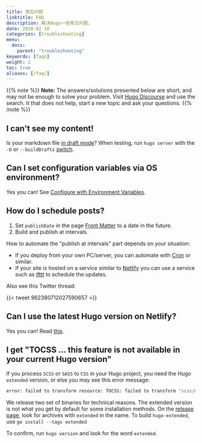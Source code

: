 ```yaml
---
title: 常见问题
linktitle: FAQ
description: 解决Hugo一些常见问题。
date: 2018-02-10
categories: [troubleshooting]
menu:
  docs:
    parent: "troubleshooting"
keywords: [faqs]
weight: 2
toc: true
aliases: [/faq/]
---
```


{{% note %}}
**Note:** The answers/solutions presented below are short, and may not be enough to solve your problem. Visit [Hugo Discourse](https://discourse.gohugo.io/) and use the search. It that does not help, start a new topic and ask your questions.
{{% /note %}}

## I can't see my content!

Is your markdown file [in draft mode](https://gohugo.io/content-management/front-matter/#front-matter-variables)? When testing, run `hugo server` with the `-D` or `--buildDrafts` [switch](https://gohugo.io/getting-started/usage/#draft-future-and-expired-content).

## Can I set configuration variables via OS environment?

Yes you can! See [Configure with Environment Variables](/getting-started/configuration/#configure-with-environment-variables).

## How do I schedule posts?

1. Set `publishDate` in the page [Front Matter](/content-management/front-matter/) to a date in the future.
2. Build and publish at intervals.

How to automate the "publish at intervals" part depends on your situation:

* If you deploy from your own PC/server, you can automate with [Cron](https://en.wikipedia.org/wiki/Cron) or similar.
* If your site is hosted on a service similar to [Netlify](https://www.netlify.com/) you can use a service such as [ifttt](https://ifttt.com/date_and_time) to schedule the updates.

Also see this Twitter thread:

{{< tweet 962380712027590657 >}}

## Can I use the latest Hugo version on Netlify?

Yes you can! Read [this](/hosting-and-deployment/hosting-on-netlify/#configure-hugo-version-in-netlify).

## I get "TOCSS ... this feature is not available in your current Hugo version"

If you process `SCSS` or `SASS` to `CSS` in your Hugo project, you need the Hugo `extended` version, or else you may see this error message:

```bash
error: failed to transform resource: TOCSS: failed to transform "scss/main.scss" (text/x-scss): this feature is not available in your current Hugo version
```

We release two set of binaries for technical reasons. The extended version is not what you get by default for some installation methods. On the [release page](https://github.com/gohugoio/hugo/releases), look for archives with `extended` in the name. To build `hugo-extended`, use `go install --tags extended`

To confirm, run `hugo version` and look for the word `extended`.
